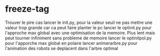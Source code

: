 # freeze-tag
Trouver le pire cas
lancer le init.py, pour la valeur seuil ne pas mettre une valeur trop grande car ca peut faire planter le pc
lancer le optinit.py pour l'approche max global avec une optimisation de la memoire. Plus lent mais peut tourner infiniment sans probleme de memoire
lancer le optinitpol.py pour l'apporche max global en polaire
lancer animerarbre.py pour l'animation des robots se deplacent dans l'arbre optimal 
